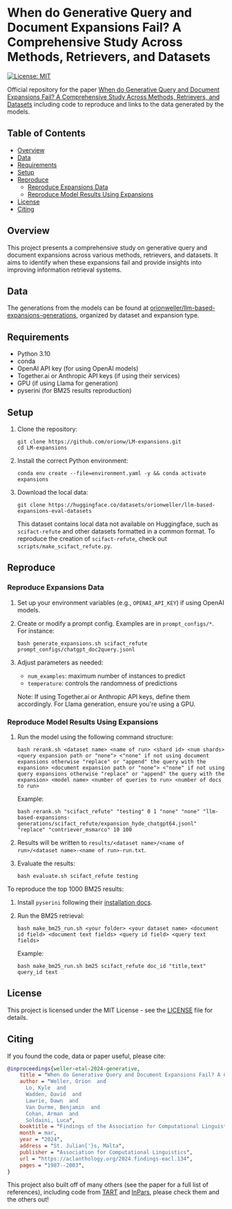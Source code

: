# When do Generative Query and Document Expansions Fail? A Comprehensive Study Across Methods, Retrievers, and Datasets

[![License: MIT](https://img.shields.io/badge/License-MIT-yellow.svg)](https://opensource.org/licenses/MIT)

Official repository for the paper [When do Generative Query and Document Expansions Fail? A Comprehensive Study Across Methods, Retrievers, and Datasets](https://aclanthology.org/2024.findings-eacl.134/) including code to reproduce and links to the data generated by the models.

## Table of Contents

- [Overview](#overview)
- [Data](#data)
- [Requirements](#requirements)
- [Setup](#setup)
- [Reproduce](#reproduce)
  - [Reproduce Expansions Data](#reproduce-expansions-data)
  - [Reproduce Model Results Using Expansions](#reproduce-model-results-using-expansions)
- [License](#license)
- [Citing](#citing)

## Overview

This project presents a comprehensive study on generative query and document expansions across various methods, retrievers, and datasets. It aims to identify when these expansions fail and provide insights into improving information retrieval systems.

## Data

The generations from the models can be found at [orionweller/llm-based-expansions-generations](https://huggingface.co/datasets/orionweller/llm-based-expansions-generations), organized by dataset and expansion type.

## Requirements

- Python 3.10
- conda
- OpenAI API key (for using OpenAI models)
- Together.ai or Anthropic API keys (if using their services)
- GPU (if using Llama for generation)
- pyserini (for BM25 results reproduction)

## Setup

1. Clone the repository:
   ```
   git clone https://github.com/orionw/LM-expansions.git
   cd LM-expansions
   ```

2. Install the correct Python environment:
   ```
   conda env create --file=environment.yaml -y && conda activate expansions
   ```

3. Download the local data:
   ```
   git clone https://huggingface.co/datasets/orionweller/llm-based-expansions-eval-datasets
   ```

   This dataset contains local data not available on Huggingface, such as `scifact-refute` and other datasets formatted in a common format. To reproduce the creation of `scifact-refute`, check out `scripts/make_scifact_refute.py`.

## Reproduce

### Reproduce Expansions Data

1. Set up your environment variables (e.g., `OPENAI_API_KEY`) if using OpenAI models.

2. Create or modify a prompt config. Examples are in `prompt_configs/*`. For instance:
   ```
   bash generate_expansions.sh scifact_refute prompt_configs/chatgpt_doc2query.jsonl
   ```

3. Adjust parameters as needed:
   - `num_examples`: maximum number of instances to predict
   - `temperature`: controls the randomness of predictions

   Note: If using Together.ai or Anthropic API keys, define them accordingly. For Llama generation, ensure you're using a GPU.

### Reproduce Model Results Using Expansions

1. Run the model using the following command structure:
   ```
   bash rerank.sh <dataset name> <name of run> <shard id> <num shards> <query expansion path or "none"> <"none" if not using document expansions otherwise "replace" or "append" the query with the expansion> <document expansion path or "none"> <"none" if not using query expansions otherwise "replace" or "append" the query with the expansion> <model name> <number of queries to run> <number of docs to run>
   ```

   Example:
   ```
   bash rerank.sh "scifact_refute" "testing" 0 1 "none" "none" "llm-based-expansions-generations/scifact_refute/expansion_hyde_chatgpt64.jsonl" "replace" "contriever_msmarco" 10 100
   ```

2. Results will be written to `results/<dataset name>/<name of run>/<dataset name>-<name of run>-run.txt`.

3. Evaluate the results:
   ```
   bash evaluate.sh scifact_refute testing
   ```

To reproduce the top 1000 BM25 results:

1. Install `pyserini` following their [installation docs](https://github.com/castorini/pyserini/blob/master/docs/installation.md).

2. Run the BM25 retrieval:
   ```
   bash make_bm25_run.sh <your folder> <your dataset name> <document id field> <document text fields> <query id field> <query text fields>
   ```

   Example:
   ```
   bash make_bm25_run.sh bm25 scifact_refute doc_id "title,text" query_id text
   ```

## License

This project is licensed under the MIT License - see the [LICENSE](LICENSE) file for details.

## Citing

If you found the code, data or paper useful, please cite:

```bibtex
@inproceedings{weller-etal-2024-generative,
    title = "When do Generative Query and Document Expansions Fail? A Comprehensive Study Across Methods, Retrievers, and Datasets",
    author = "Weller, Orion  and
      Lo, Kyle  and
      Wadden, David  and
      Lawrie, Dawn  and
      Van Durme, Benjamin  and
      Cohan, Arman  and
      Soldaini, Luca",
    booktitle = "Findings of the Association for Computational Linguistics: EACL 2024",
    month = mar,
    year = "2024",
    address = "St. Julian{'}s, Malta",
    publisher = "Association for Computational Linguistics",
    url = "https://aclanthology.org/2024.findings-eacl.134",
    pages = "1987--2003",
}
```

This project also built off of many others (see the paper for a full list of references), including code from [TART](https://github.com/facebookresearch/tart/tree/main) and [InPars](https://github.com/zetaalphavector/InPars), please check them and the others out!